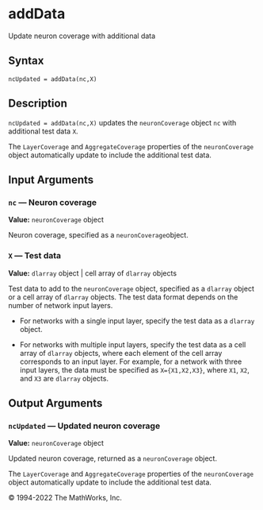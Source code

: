 addData
=======

Update neuron coverage with additional data

Syntax
------

`ncUpdated = addData(nc,X)`

Description
-----------

`ncUpdated = addData(nc,X)` updates the `neuronCoverage` object `nc` with additional test data `X`.

The `LayerCoverage` and `AggregateCoverage` properties of the `neuronCoverage` object automatically update to include the additional test data.


Input Arguments
---------------

### `nc` — Neuron coverage
**Value:** `neuronCoverage` object

Neuron coverage, specified as a `neuronCoverage`object.

### `X` — Test data  
**Value:** `dlarray` object | cell array of `dlarray` objects

Test data to add to the `neuronCoverage` object, specified as a `dlarray` object or a cell array of `dlarray` objects. The test data format depends on the number of network input layers.

*   For networks with a single input layer, specify the test data as a `dlarray` object.
    
*   For networks with multiple input layers, specify the test data as a cell array of `dlarray` objects, where each element of the cell array corresponds to an input layer. For example, for a network with three input layers, the data must be specified as `X={X1,X2,X3}`, where `X1`, `X2`, and `X3` are `dlarray` objects.
    

Output Arguments
----------------

### `ncUpdated` — Updated neuron coverage  
**Value:** `neuronCoverage` object

Updated neuron coverage, returned as a `neuronCoverage` object.

The `LayerCoverage` and `AggregateCoverage` properties of the `neuronCoverage` object automatically update to include the additional test data.

© 1994-2022 The MathWorks, Inc.
